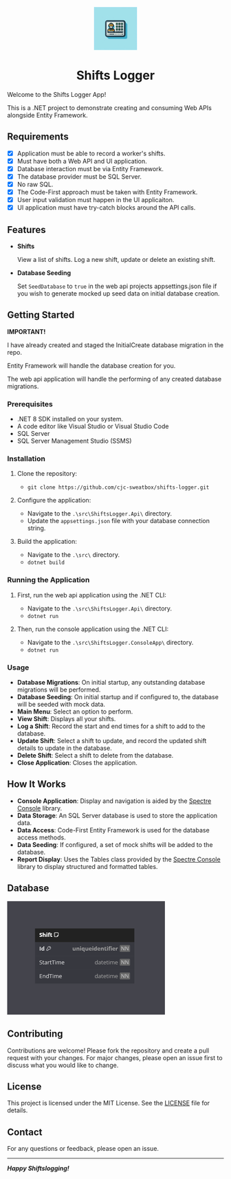 <div align="center">

<img src="./_resources/logo.png" alt="shifts logger logo" width="100px" />
<h1>Shifts Logger</h1>

</div>

Welcome to the Shifts Logger App!

This is a .NET project to demonstrate creating
and consuming Web APIs alongside Entity Framework.

## Requirements

- [x] Application must be able to record a worker's shifts.
- [x] Must have both a Web API and UI application.
- [x] Database interaction must be via Entity Framework.
- [x] The database provider must be SQL Server.
- [x] No raw SQL.
- [x] The Code-First approach must be taken with Entity Framework.
- [x] User input validation must happen in the UI applicaiton.
- [x] UI application must have try-catch blocks around the API calls.

## Features

- **Shifts**

    View a list of shifts. Log a new shift, update or delete an existing shift.

- **Database Seeding**

    Set `SeedDatabase` to `true` in the web api projects appsettings.json file
if you wish to generate mocked up seed data on initial database creation.

## Getting Started

**IMPORTANT!**

I have already created and staged the InitialCreate database migration in the
repo.

Entity Framework will handle the database creation for you.

The web api application will handle the performing of any created database
migrations.

### Prerequisites

- .NET 8 SDK installed on your system.
- A code editor like Visual Studio or Visual Studio Code
- SQL Server
- SQL Server Management Studio (SSMS)

### Installation

1. Clone the repository:
    - `git clone https://github.com/cjc-sweatbox/shifts-logger.git`

2. Configure the application:
    - Navigate to the `.\src\ShiftsLogger.Api\` directory.
    - Update the `appsettings.json` file with your database connection string.

3. Build the application:
    - Navigate to the `.\src\` directory.
    - `dotnet build`

### Running the Application

1. First, run the web api application using the .NET CLI:
    - Navigate to the `.\src\ShiftsLogger.Api\` directory.
    - `dotnet run`

2. Then, run the console application using the .NET CLI:
    - Navigate to the `.\src\ShiftsLogger.ConsoleApp\` directory.
    - `dotnet run`

### Usage

- **Database Migrations**:
On initial startup, any outstanding database migrations will be performed.
- **Database Seeding**:
On initial startup and if configured to, the database will be seeded with mock
data.
- **Main Menu**:
Select an option to perform.
- **View Shift**:
Displays all your shifts.
- **Log a Shift**:
Record the start and end times for a shift to add to the database.
- **Update Shift**:
Select a shift to update, and record the updated shift details to update in the
database.
- **Delete Shift**:
Select a shift to delete from the database.
- **Close Application**:
Closes the application.

## How It Works

- **Console Application**:
Display and navigation is aided by the
[Spectre Console](https://spectreconsole.net/) library.
- **Data Storage**:
An SQL Server database is used to store the application data.
- **Data Access**:
Code-First Entity Framework is used for the database access methods.
- **Data Seeding**:
If configured, a set of mock shifts will be added to the database.
- **Report Display**:
Uses the Tables class provided by the
[Spectre Console](https://spectreconsole.net/) library to display structured
and formatted tables.

## Database

![entity relationship diagram](./_resources/entity-relationship-diagram.png)

## Contributing

Contributions are welcome!
Please fork the repository and create a pull request with your changes.
For major changes,
please open an issue first to discuss what you would like to change.

## License

This project is licensed under the MIT License.
See the [LICENSE](./LICENSE) file for details.

## Contact

For any questions or feedback, please open an issue.

---
***Happy Shiftslogging!***
